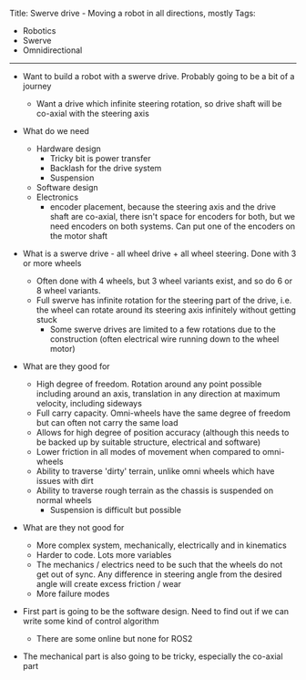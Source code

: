 Title: Swerve drive - Moving a robot in all directions, mostly
Tags:

- Robotics
- Swerve
- Omnidirectional

---

- Want to build a robot with a swerve drive. Probably going to be a bit of a journey
    + Want a drive which infinite steering rotation, so drive shaft will be
      co-axial with the steering axis
- What do we need
    + Hardware design
        * Tricky bit is power transfer
        * Backlash for the drive system
        * Suspension
    + Software design
    + Electronics
        * encoder placement, because the steering axis and the drive shaft are co-axial, there isn't
          space for encoders for both, but we need encoders on both systems. Can put one of the
          encoders on the motor shaft

- What is a swerve drive - all wheel drive + all wheel steering. Done with 3 or more wheels
    + Often done with 4 wheels, but 3 wheel variants exist, and so do 6 or 8 wheel variants.
    + Full swerve has infinite rotation for the steering part of the drive, i.e. the wheel can
    rotate around its steering axis infinitely without getting stuck
        * Some swerve drives are limited to a few rotations due to the construction (often electrical
          wire running down to the wheel motor)
- What are they good for
    + High degree of freedom. Rotation around any point possible including around an axis,
      translation in any direction at maximum velocity, including sideways
    + Full carry capacity. Omni-wheels have the same degree of freedom but can often not carry the
      same load
    + Allows for high degree of position accuracy (although this needs to be backed up by
      suitable structure, electrical and software)
    + Lower friction in all modes of movement when compared to omni-wheels
    + Ability to traverse 'dirty' terrain, unlike omni wheels which have issues with dirt
    + Ability to traverse rough terrain as the chassis is suspended on normal wheels
        * Suspension is difficult but possible

- What are they not good for
    + More complex system, mechanically, electrically and in kinematics
    + Harder to code. Lots more variables
    + The mechanics / electrics need to be such that the wheels do not get out of
      sync. Any difference in steering angle from the desired angle will create
      excess friction / wear
    + More failure modes


- First part is going to be the software design. Need to find out if we can write
  some kind of control algorithm
    + There are some online but none for ROS2
- The mechanical part is also going to be tricky, especially the co-axial part